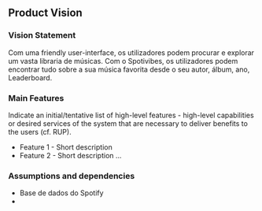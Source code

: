
## Product Vision

### Vision Statement

Com uma friendly user-interface, os utilizadores podem procurar e explorar um vasta libraria de músicas. Com o Spotivibes, os utilizadores podem encontrar tudo sobre a sua música favorita desde o seu autor, álbum, ano, Leaderboard.


### Main Features
Indicate an  initial/tentative list of high-level features - high-level capabilities or desired services of the system that are necessary to deliver benefits to the users (cf. RUP).
 - Feature 1 - Short description
 - Feature 2 - Short description
...

### Assumptions and dependencies

- Base de dados do Spotify
- 
